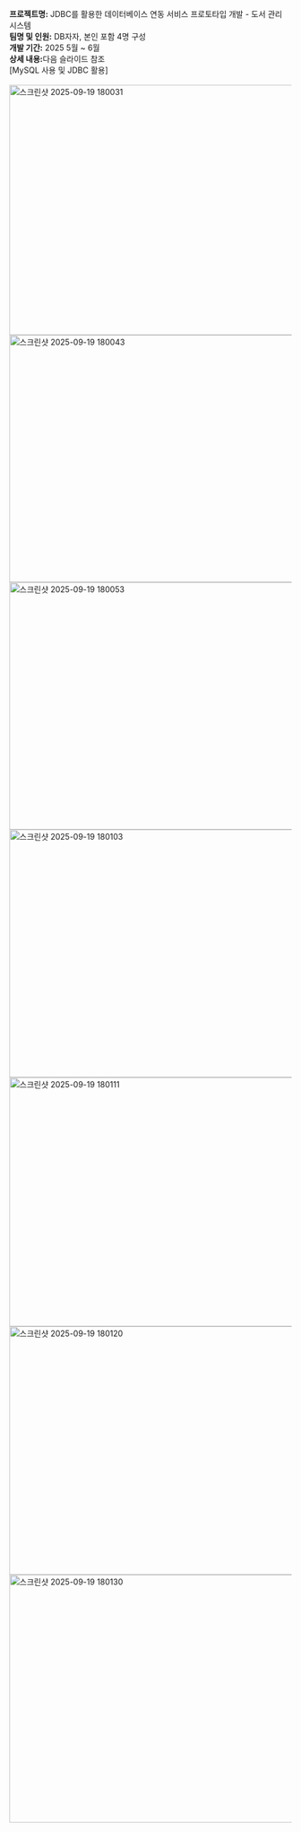 <strong>프로젝트명:</strong> JDBC를 활용한 데이터베이스 연동 서비스 프로토타입 개발 - 도서 관리 시스템 <br>
<strong>팀명 및 인원:</strong> DB자자, 본인 포함 4명 구성 <br>
<strong>개발 기간:</strong> 2025 5월 ~ 6월 <br>
<strong>상세 내용:</strong>다음 슬라이드 참조 <br>
[MySQL 사용 및 JDBC 활용]<br><br>
<img width="793" height="446" alt="스크린샷 2025-09-19 180031" src="https://github.com/user-attachments/assets/5ba40b67-7868-4811-84aa-0d42472e58a0" />
<img width="793" height="441" alt="스크린샷 2025-09-19 180043" src="https://github.com/user-attachments/assets/20ad0c7c-d2a5-4459-b2cf-a82622ee7250" />
<img width="796" height="441" alt="스크린샷 2025-09-19 180053" src="https://github.com/user-attachments/assets/caab4c38-3da9-4ba3-8b8d-5de82aa078b6" />
<img width="793" height="442" alt="스크린샷 2025-09-19 180103" src="https://github.com/user-attachments/assets/cb9f75f1-b535-43d6-a5ec-10b8c545f5ff" />
<img width="795" height="444" alt="스크린샷 2025-09-19 180111" src="https://github.com/user-attachments/assets/195ed818-5cf8-4425-a7cf-606d84f8241a" />
<img width="791" height="443" alt="스크린샷 2025-09-19 180120" src="https://github.com/user-attachments/assets/7439f24e-4d15-4804-9163-4597299bf517" />
<img width="789" height="442" alt="스크린샷 2025-09-19 180130" src="https://github.com/user-attachments/assets/8e693a48-1fa2-43ca-920c-69d38c3abb02" />

